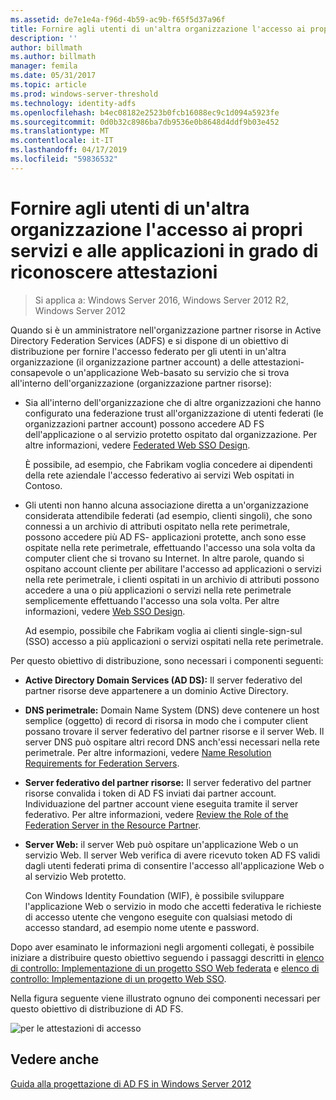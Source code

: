```yaml
---
ms.assetid: de7e1e4a-f96d-4b59-ac9b-f65f5d37a96f
title: Fornire agli utenti di un'altra organizzazione l'accesso ai propri servizi e alle applicazioni in grado di riconoscere attestazioni
description: ''
author: billmath
ms.author: billmath
manager: femila
ms.date: 05/31/2017
ms.topic: article
ms.prod: windows-server-threshold
ms.technology: identity-adfs
ms.openlocfilehash: b4ec08182e2523b0fcb16088ec9c1d094a5923fe
ms.sourcegitcommit: 0d0b32c8986ba7db9536e0b8648d4ddf9b03e452
ms.translationtype: MT
ms.contentlocale: it-IT
ms.lasthandoff: 04/17/2019
ms.locfileid: "59836532"
---
```

# <a name="provide-users-in-another-organization-access-to-your-claims-aware-applications-and-services"></a>Fornire agli utenti di un'altra organizzazione l'accesso ai propri servizi e alle applicazioni in grado di riconoscere attestazioni

>Si applica a: Windows Server 2016, Windows Server 2012 R2, Windows Server 2012

Quando si è un amministratore nell'organizzazione partner risorse in Active Directory Federation Services \(ADFS\) e si dispone di un obiettivo di distribuzione per fornire l'accesso federato per gli utenti in un'altra organizzazione \(il organizzazione partner account\) a delle attestazioni\-consapevole o un'applicazione Web\-basato su servizio che si trova all'interno dell'organizzazione \(organizzazione partner risorse\):  
  
-   Sia all'interno dell'organizzazione che di altre organizzazioni che hanno configurato una federazione trust all'organizzazione di utenti federati \(le organizzazioni partner account\) possono accedere AD FS dell'applicazione o al servizio protetto ospitato dal organizzazione. Per altre informazioni, vedere [Federated Web SSO Design](Federated-Web-SSO-Design.md).  
  
    È possibile, ad esempio, che Fabrikam voglia concedere ai dipendenti della rete aziendale l'accesso federativo ai servizi Web ospitati in Contoso.  
  
-   Gli utenti non hanno alcuna associazione diretta a un'organizzazione considerata attendibile federati \(ad esempio, clienti singoli\), che sono connessi a un archivio di attributi ospitato nella rete perimetrale, possono accedere più AD FS\- applicazioni protette, anch sono esse ospitate nella rete perimetrale, effettuando l'accesso una sola volta da computer client che si trovano su Internet. In altre parole, quando si ospitano account cliente per abilitare l'accesso ad applicazioni o servizi nella rete perimetrale, i clienti ospitati in un archivio di attributi possono accedere a una o più applicazioni o servizi nella rete perimetrale semplicemente effettuando l'accesso una sola volta. Per altre informazioni, vedere [Web SSO Design](Web-SSO-Design.md).  
  
    Ad esempio, possibile che Fabrikam voglia ai clienti single\-sign\-sul \(SSO\) accesso a più applicazioni o servizi ospitati nella rete perimetrale.  
  
Per questo obiettivo di distribuzione, sono necessari i componenti seguenti:  
  
-   **Active Directory Domain Services \(AD DS\):** Il server federativo del partner risorse deve appartenere a un dominio Active Directory.  
  
-   **DNS perimetrale:** Domain Name System \(DNS\) deve contenere un host semplice \(oggetto\) di record di risorsa in modo che i computer client possano trovare il server federativo del partner risorse e il server Web. Il server DNS può ospitare altri record DNS anch'essi necessari nella rete perimetrale. Per altre informazioni, vedere [Name Resolution Requirements for Federation Servers](Name-Resolution-Requirements-for-Federation-Servers.md).  
  
-   **Server federativo del partner risorse:** Il server federativo del partner risorse convalida i token di AD FS inviati dai partner account. Individuazione del partner account viene eseguita tramite il server federativo. Per altre informazioni, vedere [Review the Role of the Federation Server in the Resource Partner](Review-the-Role-of-the-Federation-Server-in-the-Resource-Partner.md).  
  
-   **Server Web:** il server Web può ospitare un'applicazione Web o un servizio Web. Il server Web verifica di avere ricevuto token AD FS validi dagli utenti federati prima di consentire l'accesso all'applicazione Web o al servizio Web protetto.  
  
    Con Windows Identity Foundation \(WIF\), è possibile sviluppare l'applicazione Web o servizio in modo che accetti federativa le richieste di accesso utente che vengono eseguite con qualsiasi metodo di accesso standard, ad esempio nome utente e password.  
  
Dopo aver esaminato le informazioni negli argomenti collegati, è possibile iniziare a distribuire questo obiettivo seguendo i passaggi descritti in [elenco di controllo: Implementazione di un progetto SSO Web federata](../../ad-fs/deployment/Checklist--Implementing-a-Federated-Web-SSO-Design.md) e [elenco di controllo: Implementazione di un progetto Web SSO](../../ad-fs/deployment/Checklist--Implementing-a-Web-SSO-Design.md).  
  
Nella figura seguente viene illustrato ognuno dei componenti necessari per questo obiettivo di distribuzione di AD FS.  
  
![per le attestazioni di accesso](media/75358b16-2a6f-4e16-9cc4-b0e614480305.gif)  
  
## <a name="see-also"></a>Vedere anche
[Guida alla progettazione di AD FS in Windows Server 2012](AD-FS-Design-Guide-in-Windows-Server-2012.md)
